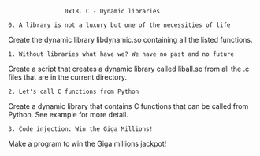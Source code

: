 					0x18. C - Dynamic libraries

	0. A library is not a luxury but one of the necessities of life

Create the dynamic library libdynamic.so containing all the listed functions.

	1. Without libraries what have we? We have no past and no future

Create a script that creates a dynamic library called liball.so from all the .c files that are in the current directory.

	2. Let's call C functions from Python

Create a dynamic library that contains C functions that can be called from Python. See example for more detail.

	3. Code injection: Win the Giga Millions!

Make a program to win the Giga millions jackpot!
